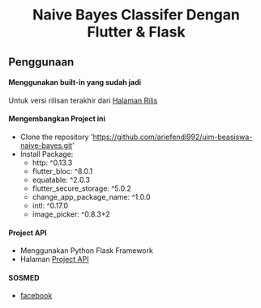 <h1 align="center">Naive Bayes Classifer Dengan Flutter & Flask</h1>

## Penggunaan
#### Menggunakan built-in yang sudah jadi
Untuk versi rilisan terakhir dari [Halaman Rilis](https://github.com/ariefendi992/uim-beasiswa-naive-bayes/releases)

#### Mengembangkan Project ini 
- Clone the repository 'https://github.com/ariefendi992/uim-beasiswa-naive-bayes.git'
- Install Package:
    - http: ^0.13.3
    - flutter_bloc: ^8.0.1
    - equatable: ^2.0.3
    - flutter_secure_storage: ^5.0.2
    - change_app_package_name: ^1.0.0
    - intl: ^0.17.0
    - image_picker: ^0.8.3+2

#### Project API 
- Menggunakan Python Flask Framework
- Halaman [Project API](https://github.com/ariefendi992/api-naive-bayes)


#### SOSMED
- [facebook](fb.com/arichilles)
